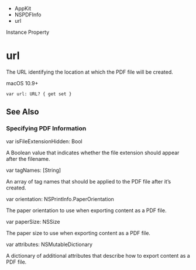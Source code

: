 

- AppKit
- NSPDFInfo
-  url 

Instance Property

# url

The URL identifying the location at which the PDF file will be created.

macOS 10.9+

``` source
var url: URL? { get set }
```

## See Also

### Specifying PDF Information

var isFileExtensionHidden: Bool

A Boolean value that indicates whether the file extension should appear after the filename.

var tagNames: [String]

An array of tag names that should be applied to the PDF file after it’s created.

var orientation: NSPrintInfo.PaperOrientation

The paper orientation to use when exporting content as a PDF file.

var paperSize: NSSize

The paper size to use when exporting content as a PDF file.

var attributes: NSMutableDictionary

A dictionary of additional attributes that describe how to export content as a PDF file.

